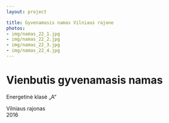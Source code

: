 ```yaml
---
layout: project

title: Gyvenamasis namas Vilniaus rajone
photos:
- img/namas_22_1.jpg
- img/namas_22_2.jpg
- img/namas_22_3.jpg
- img/namas_22_4.jpg
---
```

<h1>Vienbutis gyvenamasis namas</h1>
<p>Energetinė klasė „A“</p>
<p>Vilniaus rajonas<br/>2016</p>
